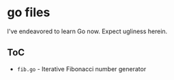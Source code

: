 # go files

I've endeavored to learn Go now. Expect ugliness herein.

## ToC

- `fib.go` - Iterative Fibonacci number generator
